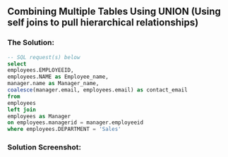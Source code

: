## Combining Multiple Tables Using UNION (Using self joins to pull hierarchical relationships)



### The Solution: 

``` SQL
-- SQL request(s)​​​​​​‌​‌​​‌‌​​​‌‌‌‌​​​​​​‌​‌‌‌ below
select 
employees.EMPLOYEEID,
employees.NAME as Employee_name,
manager.name as Manager_name,
coalesce(manager.email, employees.email) as contact_email
from 
employees 
left join
employees as Manager
on employees.managerid = manager.employeeid
where employees.DEPARTMENT = 'Sales'
```

### Solution Screenshot:
